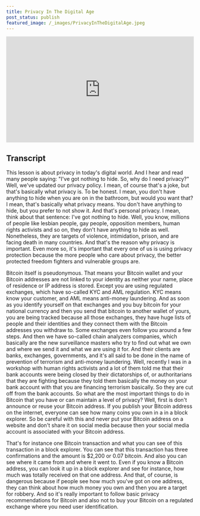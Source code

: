 ```yaml
---
title: Privacy In The Digital Age
post_status: publish
featured_image: /_images/PrivacyInTheDigitalAge.jpeg
---
```


<div style="padding:56.25% 0 0 0;position:relative;"><iframe src="https://player.vimeo.com/video/847600444?badge=0&amp;autopause=0&amp;player_id=0&amp;app_id=58479" frameborder="0" allow="autoplay; fullscreen; picture-in-picture" allowfullscreen style="position:absolute;top:0;left:0;width:100%;height:100%;" title="038 Privacy In The Digital Age"></iframe></div>

<div style="margin-bottom:30px;"></div>

## Transcript

This lesson is about privacy in today's digital world. And I hear and read many people saying: "I've got nothing to hide. So, why do I need privacy?" Well, we've updated our privacy policy. I mean, of course that's a joke, but that's basically what privacy is. To be honest. I mean, you don't have anything to hide when you are on in the bathroom, but would you want that? I mean, that's basically what privacy means. You don't have anything to hide, but you prefer to not show it. And that's personal privacy. I mean, think about that sentence: I've got nothing to hide. Well, you know, millions of people like lesbian people, gay people, opposition members, human rights activists and so on, they don't have anything to hide as well. Nonetheless, they are targets of violence, intimidation, prison, and are facing death in many countries. And that's the reason why privacy is important. Even more so, it's important that every one of us is using privacy protection because the more people who care about privacy, the better protected freedom fighters and vulnerable groups are. 

Bitcoin itself is pseudonymous. That means your Bitcoin wallet and your Bitcoin addresses are not linked to your identity as neither your name, place of residence or IP address is stored. Except you are using regulated exchanges, which have so-called KYC and AML regulation. KYC means know your customer, and AML means anti-money laundering. And as soon as you identify yourself on that exchanges and you buy bitcoin for your national currency and then you send that bitcoin to another wallet of yours, you are being tracked because all those exchanges, they have huge lists of people and their identities and they connect them with the Bitcoin addresses you withdraw to. Some exchanges even follow you around a few steps. And then we have so-called chain analyzers companies, which basically are the new surveillance masters who try to find out what we own and where we send it and what we are using it for. And their clients are banks, exchanges, governments, and it's all said to be done in the name of prevention of terrorism and anti-money laundering. Well, recently I was in a workshop with human rights activists and a lot of them told me that their bank accounts were being closed by their dictatorships of, or authoritarians that they are fighting because they told them basically the money on your bank account with that you are financing terrorism basically. So they are cut off from the bank accounts. So what are the most important things to do in Bitcoin that you have or can maintain a level of privacy? Well, first is don't announce or reuse your Bitcoin address. If you publish your Bitcoin address on the internet, everyone can see how many coins you own in a in a block explorer. So be careful with this and never put your Bitcoin address on a website and don't share it on social media because then your social media account is associated with your Bitcoin address. 

That's for instance one Bitcoin transaction and what you can see of this transaction in a block explorer. You can see that this transaction has three confirmations and the amount is $2,200 or 0.07 bitcoin. And also you can see where it came from and where it went to. Even if you know a Bitcoin address, you can look it up in a block explorer and see for instance, how much was totally received on that one address. And that, of course, is dangerous because if people see how much you've got on one address, they can think about how much money you own and then you are a target for robbery. And so it's really important to follow basic privacy recommendations for Bitcoin and also not to buy your Bitcoin on a regulated exchange where you need user identification.
